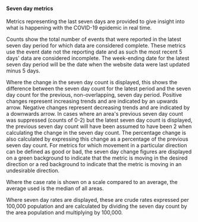 #### Seven day metrics

Metrics representing the last seven days are provided to give insight into what is happening with the COVID-19 epidemic in real time.

Counts show the total number of events that were reported in the latest seven day period for which data are considered complete.  These metrics use the event date not the reporting date and as such the most recent 5 days' data are considered incomplete. The week-ending date for the latest seven day period will be the date when the website data were last updated minus 5 days. 

Where the change in the seven day count is displayed, this shows the difference between the seven day count for the latest period and the seven day count for the previous, non-overlapping, seven day period. Positive changes represent increasing trends and are indicated by an upwards arrow. Negative changes represent decreasing trends and are indicated by a downwards arrow. In cases where an area's previous seven day count was suppressed (counts of 0-2) but the latest seven day count is displayed, the previous seven day count will have been assumed to have been 2 when calculating the change in the seven day count. The percentage change is also calculated by expressing this change as a percentage of the previous seven day count. For metrics for which movement in a particular direction can be defined as good or bad, the seven day change figures are displayed on a green background to indicate that the metric is moving in the desired direction or a red background to indicate that the metric is moving in an undesirable direction.

Where the case rate is shown on a scale compared to an average, the average used is the median of all areas.

Where seven day rates are displayed, these are crude rates expressed per 100,000 population and are calculated by dividing the seven day count by the area population and multiplying by 100,000.

